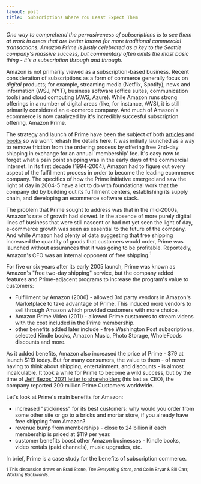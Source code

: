 ```yaml
---
layout: post
title:  Subscriptions Where You Least Expect Them
---
```


*One way to comprehend the pervasiveness of subscriptions is to see them at work in areas that are better known for more traditional commercial transactions. Amazon Prime is justly celebrated as a key to the Seattle company's massive success, but commentary often omits the most basic thing - it's a subscription through and through.* 

<!--excerpt--> 

Amazon is not primarily viewed as a subscription-based business. Recent consideration of subscriptions as a form of commerce generally focus on *digital* products; for example, streaming media (Netflix, Spotify), news and information (WSJ, NYT), business software (office suites, communication tools) and cloud computing (AWS, Azure). While Amazon runs strong offerings in a number of digital areas (like, for instance, AWS), it is still primarily considered an e-comerce company. And much of Amazon's ecommerce is now catalyzed by it's incredibly succesful subscription offering, Amazon Prime.

The strategy and launch of Prime have been the subject of both [articles](https://www.vox.com/recode/2019/5/3/18511544/amazon-prime-oral-history-jeff-bezos-one-day-shipping) and [books](https://www.amazon.com/Brad-Stone/e/B001H6L5IM) so we won't rehash the details here. It was initially launched as a way to remove friction from the ordering process by offering free 2nd-day shipping in exchange for an annual 'membership' fee. It's easy now to forget what a pain point shipping was in the early days of the commercial internet. In its first decade (1994-2004), Amazon had to figure out every aspect of the fulfillment process in order to become the leading ecommerce company. The specifics of how the Prime initiative emerged and saw the light of day in 2004-5 have a lot to do with foundational work that the company did by building out its fulfillment centers, establishing its supply chain, and developing an ecommerce software stack.

The problem that Prime sought to address was that in the mid-2000s, Amazon's rate of growth had slowed. In the absence of more purely digital lines of business that were still nascent or had not yet seen the light of day, e-commerce growth was seen as essential to the future of the company. And while Amazon had plenty of data suggesting that free shipping increased the quantity of goods that customers would order, Prime was launched without assurances that it was going to be profitable. Reportedly,  Amazon's CFO was an internal opponent of free shipping.<sup>1</sup>

For five or six years after its early 2005 launch, Prime was known as Amazon's "free two-day shipping" service, but the company added features and Prime-adjacent programs to increase the program's value to customers:
- Fulfillment by Amazon (2006) - allowed 3rd party vendors in Amazon's Marketplace to take advantage of Prime. This induced more vendors to sell through Amazon which provided customers with more choice.
- Amazon Prime Video (2011) - allowed Prime customers to stream videos with the cost included in the Prime membership.
- other benefits added later include - free Washington Post subscriptions, selected Kindle books, Amazon Music, Photo Storage, WholeFoods discounts and more.

As it added benefits, Amazon also increased the price of Prime - $79 at launch $119 today. But for many consumers, the value to them - of never having to think about shipping, entertainment, and discounts - is almost incalculable. It took a while for Prime to become a wild success, but by the time of [Jeff Bezos' 2021 letter to shareholders](https://www.aboutamazon.com/news/company-news/2020-letter-to-shareholders) (his last as CEO), the company reported 200 million Prime Customers worldwide.

Let's look at Prime's main benefits for Amazon:
- increased "stickiness" for its best customers: why would you order from some other site or go to a bricks and mortar store, if you already have free shipping from Amazon?
- revenue bump from memberships - close to 24 billion if each membership is priced at $119 per year.
- customer benefits boost other Amazon businesses - Kindle books, video rentals (paid channels), music upgrades, etc. 

In brief, Prime is a case study for the benefits of subscription commerce.


<sup>1</sub> This discussion draws on Brad Stone, *The Everything Store*, and Colin Bryar & Bill Carr, *Working Backwards.*